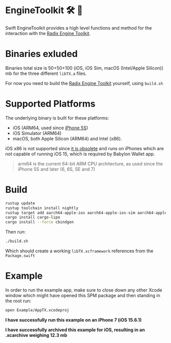 # EngineToolkit 🛠 🧰

Swift EngineToolkit provides a high level functions and method for the interaction with the [Radix Engine Toolkit][ret].

# Binaries exluded
Binaries total size is 50+50+100 (iOS, iOS Sim, macOS (Intel/Apple Silicon)) mb for the three different `libTX.a` files.

For now you need to build the [Radix Engine Toolkit][ret] yourself, using `build.sh`

# Supported Platforms
The underlying binary is built for these platforms:
* iOS (ARM64, used since [iPhone 5S][iphonearchs])
* iOS Simulator (ARM64)
* macOS, both Apple Silicon (ARM64) and Intel (x86).

iOS x86 is not supported since [it is obsolete][iphonearchs] and runs on iPhones which are not capable of running iOS 15, which is required by Babylon Wallet app.
> arm64 is the current 64-bit ARM CPU architecture, as used since the iPhone 5S and later (6, 6S, SE and 7)

# Build

```sh
rustup update
rustup toolchain install nightly
rustup target add aarch64-apple-ios aarch64-apple-ios-sim aarch64-apple-darwin x86_64-apple-darwin
cargo install cargo-lipo
cargo install --force cbindgen
```

Then run:

```sh
./build.sh
```

Which should create a working `libTX.xcframework` references from the `Package.swift`

# Example
In order to run the example app, make sure to close down any other Xcode window which might have opened this SPM package and then standing in the root run:

```sh
open Example/AppTX.xcodeproj
```

**I have successfully run this example on an iPhone 7 (iOS 15.6.1)**

**I have successfully archived this example for iOS, resulting in an .xcarchive weighing 12.3 mb**

[ret]: https://github.com/radixdlt/radix-engine-toolkit
[iphonearchs]: https://docs.elementscompiler.com/Platforms/Cocoa/CpuArchitectures/

